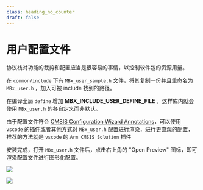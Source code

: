 ```yaml
---
class: heading_no_counter
draft: false
---
```


# 用户配置文件

协议栈对功能的裁剪和配置应当是很容易的事情，以控制软件包的资源用量。

在 `common/include` 下有 `MBx_user_sample.h` 文件，将其复制一份并且重命名为 `MBx_user.h` ，加入可被 include 找到的路径。

在编译全局 `define` 增加 **MBX_INCLUDE_USER_DEFINE_FILE** ，这样库内就会使用 `MBx_user.h` 的各自定义而非默认。

由于配置文件符合 [CMSIS Configuration Wizard Annotations](https://open-cmsis-pack.github.io/Open-CMSIS-Pack-Spec/main/html/configWizard.html)，可以使用 `vscode` 的插件或者其他方式对 `MBx_user.h` 配置进行渲染，进行更直观的配置，推荐的方法就是 `vscode` 的 `Arm CMSIS Solution` 插件

安装完成，打开 `MBx_user.h` 文件后，点击右上角的 "Open Preview" 图标，即可渲染配置文件进行图形化配置。

![](https://cloudflare-imgbed-6qt.pages.dev/file/1733310833976_配置渲染入口图标.png)

![](https://cloudflare-imgbed-6qt.pages.dev/file/1733310836815_配置渲染.png)
